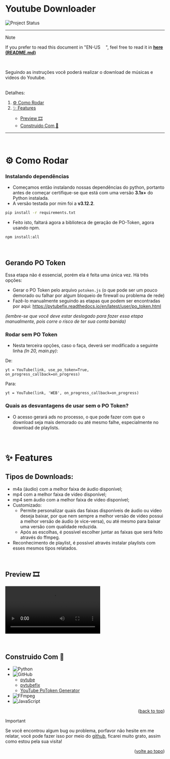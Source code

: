 <p id="top">

# Youtube Downloader

<!-- <img src="https://img.shields.io/badge/Project%20Status-In%20Development-yellow" alt="Project Status"> -->
<img src="https://img.shields.io/badge/Project%20Status-Finished-brightgreen" alt="Project Status">
</p>

---

> [!NOTE]
> If you prefer to read this document in "EN-US <img style="width:13px" src="https://em-content.zobj.net/source/google/387/flag-united-states_1f1fa-1f1f8.png"/>", feel free to read it in **[here (README.md)](README.md)**

<br>

Seguindo as instruções você poderá realizar o download de músicas e videos do Youtube.

<br>

<summary>Detalhes:</summary>
  <ol>
    <li><a href="#⚙️-Como-Rodar">⚙️ Como Rodar</a></li>
    <li><a href="#✨-Features">✨ Features</a></li>
    <ul>
        <li><a href="#Preview-🎞️"> Preview 🎞️</a></li>
        <li><a href="#Construido-Com-🔨"> Construido Com 🔨</a></li>
    </ul>
  </ol>

---

<br>

# ⚙️ Como Rodar

### Instalando dependências

- Começamos então instalando nossas dependências do python, portanto antes de começar certifique-se que está com uma versão **3.1x+** do Python instalada.
- A versão testada por mim foi a **v3.12.2**.

```bash
pip install -r requirements.txt
```

- Feito isto, faltará agora a biblioteca de geração de PO-Token, agora usando npm.

```bash
npm install:all
```

<br>

## Gerando PO Token

Essa etapa não é essencial, porém ela é feita uma única vez. Há três opções:

- Gerar o PO Token pelo arquivo `potoken.js` (o que pode ser um pouco demorado ou falhar por algum bloqueio de firewall ou problema de rede)
- Fazê-lo manualmente seguindo as etapas que podem ser encontradas por aqui: https://pytubefix.readthedocs.io/en/latest/user/po_token.html

_(lembre-se que você deve estar deslogado para fazer essa etapa manualmente, pois corre o risco de ter sua conta banida)_

### Rodar sem PO Token

- Nesta terceira opções, caso o faça, deverá ser modificado a seguinte linha _(ln 20, main.py)_:

De:

`yt = YouTube(link, use_po_token=True, on_progress_callback=on_progress)`

Para:

`yt = YouTube(link, 'WEB', on_progress_callback=on_progress)`

### Quais as desvantagens de usar sem o PO Token?

- O acesso gerará ads no processo, o que pode fazer com que o download seja mais demorado ou até mesmo falhe, especialmente no download de playlists.

<br>

# ✨ Features

## Tipos de Downloads:

- m4a (áudio) com a melhor faixa de áudio disponível;
- mp4 com a melhor faixa de video disponível;
- mp4 sem áudio com a melhor faixa de video disponível;
- Customizado:
  - Permite personalizar quais das faixas disponíveis de áudio ou video deseja baixar, por que nem sempre a melhor versão de video possui a melhor versão de áudio (e vice-versa), ou até mesmo para baixar uma versão com qualidade reduzida.
  - Após as escolhas, é possível escolher juntar as faixas que será feito através do ffmpeg.
- Reconhecimento de playlist, é possível através instalar playlists com esses mesmos tipos relatados.

<br>

## Preview 🎞️

<video src="https://github.com/user-attachments/assets/d76603c5-f833-424d-8f5e-be943ac15baa" controls></video>

<br>

## Construido Com 🔨

- ![Python](https://img.shields.io/badge/python-3670A0?style=for-the-badge&logo=python&logoColor=ffdd54)
- ![GitHub](https://img.shields.io/badge/github-%23121011.svg?style=for-the-badge&logo=github&logoColor=white)
  - [pytube](https://github.com/pytube/pytube)
  - [pytubefix](https://github.com/JuanBindez/pytubefix)
  - [YouTube PoToken Generator](https://github.com/YunzheZJU/youtube-po-token-generator)
- ![FFmpeg](https://shields.io/badge/FFmpeg-%23171717.svg?logo=ffmpeg&style=for-the-badge&labelColor=171717&logoColor=5cb85c)
- ![JavaScript](https://img.shields.io/badge/javascript-%23323330.svg?style=for-the-badge&logo=javascript&logoColor=%23F7DF1E)

<p align="right">(<a href="#top">back to top</a>)</p>

> [!IMPORTANT]
> Se você encontrou algum bug ou problema, porfavor não hesite em me relatar, você pode fazer isso por meio do [github](https://github.com/pedromondek/Whatsapp-2/issues), ficarei muito grato, assim como estou pela sua visita!

<p align="right">(<a href="#top">volte ao topo</a>)</p>
